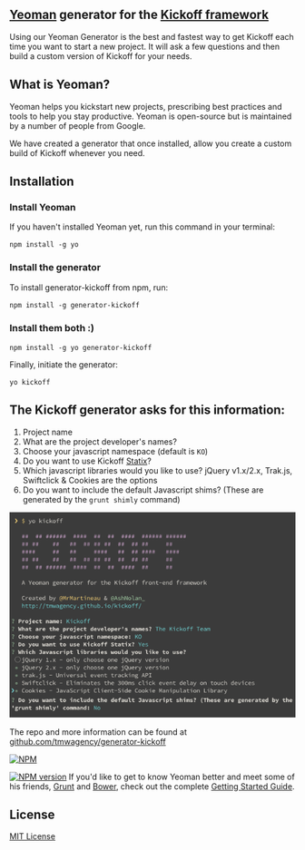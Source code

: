 ## [Yeoman](http://yeoman.io) generator for the [Kickoff framework](https://github.com/tmwagency/kickoff/)
Using our Yeoman Generator is the best and fastest way to get Kickoff each time you want to start a new project. It will ask a few questions and then build a custom version of Kickoff for your needs.

## What is Yeoman?
Yeoman helps you kickstart new projects, prescribing best practices and tools to help you stay productive. Yeoman is open-source but is maintained by a number of people from Google.

We have created a generator that once installed, allow you create a custom build of Kickoff whenever you need.

## Installation

### Install Yeoman
If you haven't installed Yeoman yet, run this command in your terminal:

```shell
npm install -g yo
```

### Install the generator
To install generator-kickoff from npm, run:

```shell
npm install -g generator-kickoff
```

### Install them both :)
```shell
npm install -g yo generator-kickoff
```

Finally, initiate the generator:

```shell
yo kickoff
```

## The Kickoff generator asks for this information:
1. Project name
1. What are the project developer's names?
1. Choose your javascript namespace (default is `KO`)
1. Do you want to use Kickoff [Statix](/kickoff/statix/)?
1. Which javascript libraries would you like to use? jQuery v1.x/2.x, Trak.js, Swiftclick & Cookies are the options
1. Do you want to include the default Javascript shims? (These are generated by the `grunt shimly` command)

![Kickoff Yeoman generator screenshot](screenshot.png)

The repo and more information can be found at [github.com/tmwagency/generator-kickoff](https://github.com/tmwagency/generator-kickoff)

[![NPM](https://nodei.co/npm/generator-kickoff.png?downloads=true&stars=true)](https://nodei.co/npm/generator-kickoff/)

[![NPM version](https://badge.fury.io/js/generator-kickoff.png)](http://badge.fury.io/js/generator-kickoff)
If you'd like to get to know Yeoman better and meet some of his friends, [Grunt](http://gruntjs.com) and [Bower](http://bower.io), check out the complete [Getting Started Guide](https://github.com/yeoman/yeoman/wiki/Getting-Started).


## License

[MIT License](http://en.wikipedia.org/wiki/MIT_License)




